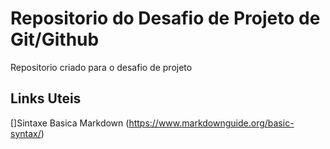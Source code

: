 # Repositorio do Desafio de Projeto de Git/Github
Repositorio criado para o desafio de projeto

## Links Uteis
[]Sintaxe Basica Markdown (https://www.markdownguide.org/basic-syntax/)
